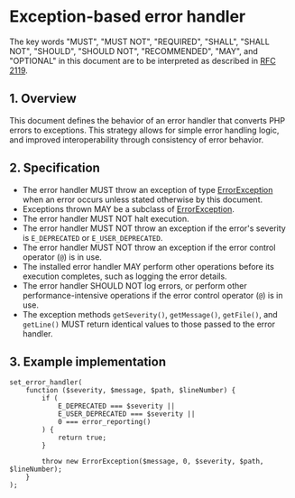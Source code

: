 # Exception-based error handler

The key words "MUST", "MUST NOT", "REQUIRED", "SHALL", "SHALL NOT", "SHOULD",
"SHOULD NOT", "RECOMMENDED", "MAY", and "OPTIONAL" in this document are to be
interpreted as described in [RFC 2119].

## 1. Overview

This document defines the behavior of an error handler that converts PHP errors
to exceptions. This strategy allows for simple error handling logic, and
improved interoperability through consistency of error behavior.

## 2. Specification

- The error handler MUST throw an exception of type [ErrorException] when an
  error occurs unless stated otherwise by this document.
- Exceptions thrown MAY be a subclass of [ErrorException].
- The error handler MUST NOT halt execution.
- The error handler MUST NOT throw an exception if the error's severity is
  `E_DEPRECATED` or `E_USER_DEPRECATED`.
- The error handler MUST NOT throw an exception if the error control operator
  (`@`) is in use.
- The installed error handler MAY perform other operations before its execution
  completes, such as logging the error details.
- The error handler SHOULD NOT log errors, or perform other
  performance-intensive operations if the error control operator (`@`) is in
  use.
- The exception methods `getSeverity()`, `getMessage()`, `getFile()`, and
  `getLine()` MUST return identical values to those passed to the error handler.

## 3. Example implementation

```php?start_inline=1
set_error_handler(
    function ($severity, $message, $path, $lineNumber) {
        if (
            E_DEPRECATED === $severity ||
            E_USER_DEPRECATED === $severity ||
            0 === error_reporting()
        ) {
            return true;
        }

        throw new ErrorException($message, 0, $severity, $path, $lineNumber);
    }
);
```

<!-- References -->

[ErrorException]: http://php.net/manual/en/class.errorexception.php
[RFC 2119]: http://tools.ietf.org/html/rfc2119
